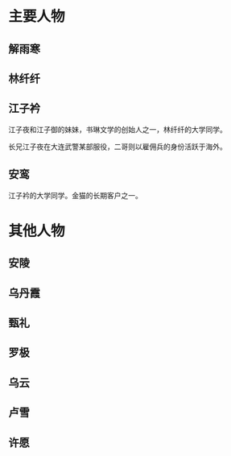 # 主要人物



## 解雨寒



## 林纤纤



## 江子衿

江子夜和江子御的妹妹，书琳文学的创始人之一，林纤纤的大学同学。

长兄江子夜在大连武警某部服役，二哥则以雇佣兵的身份活跃于海外。



## 安鸾

江子衿的大学同学。金猫的长期客户之一。



# 其他人物



## 安陵



## 乌丹霞



## 甄礼



## 罗极



## 乌云



## 卢雪



## 许愿















